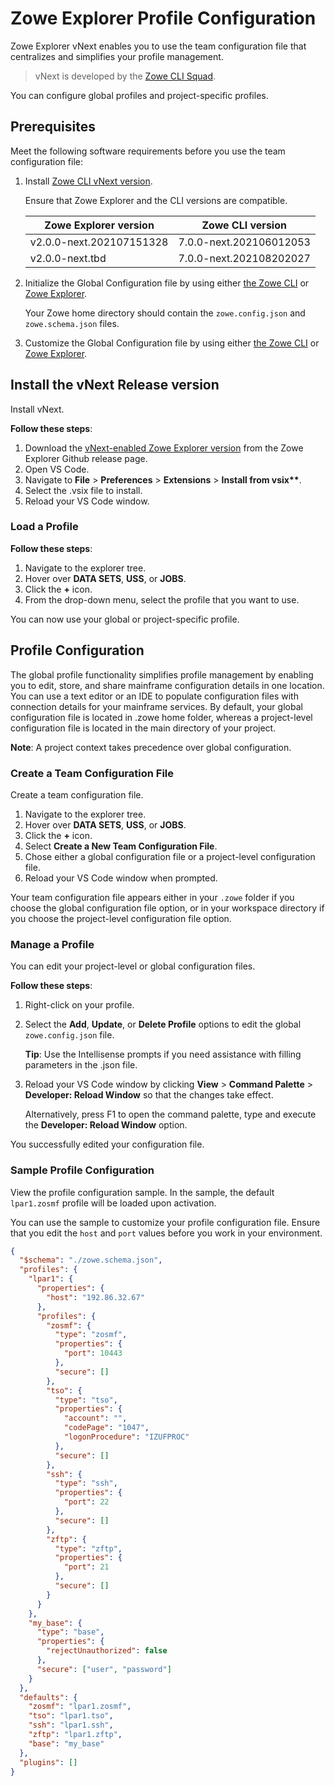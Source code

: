 # Zowe Explorer Profile Configuration

Zowe Explorer vNext enables you to use the team configuration file that centralizes and simplifies your profile management.

> vNext is developed by the [Zowe CLI Squad](https://github.com/zowe/zowe-cli/blob/next/docs/Early%20Access%20-%20Using%20Global%20Profile%20Configuration.md).

You can configure global profiles and project-specific profiles.

## Prerequisites

Meet the following software requirements before you use the team configuration file:

1. Install [Zowe CLI vNext version](https://github.com/zowe/zowe-cli/blob/next/docs/Early%20Access%20-%20Using%20Global%20Profile%20Configuration.md#installing-next-version).

   Ensure that Zowe Explorer and the CLI versions are compatible.

   | Zowe Explorer version    | Zowe CLI version        |
   | ------------------------ | ----------------------- |
   | v2.0.0-next.202107151328 | 7.0.0-next.202106012053 |
   | v2.0.0-next.tbd          | 7.0.0-next.202108202027 |

2. Initialize the Global Configuration file by using either [the Zowe CLI](https://github.com/zowe/zowe-cli/blob/next/docs/Early%20Access%20-%20Using%20Global%20Profile%20Configuration.md#initializing-global-configuration) or [Zowe Explorer](#create-a-team-configuration-file).

   Your Zowe home directory should contain the `zowe.config.json` and `zowe.schema.json` files.

3. Customize the Global Configuration file by using either [the Zowe CLI](https://github.com/zowe/zowe-cli/blob/next/docs/Early%20Access%20-%20Using%20Global%20Profile%20Configuration.md#editing-configuration) or [Zowe Explorer](#manage-a-profile).

## Install the vNext Release version

Install vNext.

**Follow these steps**:

1. Download the [vNext-enabled Zowe Explorer version](https://github.com/zowe/vscode-extension-for-zowe/releases) from the Zowe Explorer Github release page.
2. Open VS Code.
3. Navigate to **File** > **Preferences** > **Extensions** > **Install from vsix\*\***.
4. Select the .vsix file to install.
5. Reload your VS Code window.

### Load a Profile

**Follow these steps**:

1. Navigate to the explorer tree.
2. Hover over **DATA SETS**, **USS**, or **JOBS**.
3. Click the **+** icon.
4. From the drop-down menu, select the profile that you want to use.

You can now use your global or project-specific profile.

## Profile Configuration

The global profile functionality simplifies profile management by enabling you to edit, store, and share mainframe configuration details in one location. You can use a text editor or an IDE to populate configuration files with connection details for your mainframe services. By default, your global configuration file is located in .zowe home folder, whereas a project-level configuration file is located in the main directory of your project.

**Note**: A project context takes precedence over global configuration.

### Create a Team Configuration File

Create a team configuration file.

1. Navigate to the explorer tree.
2. Hover over **DATA SETS**, **USS**, or **JOBS**.
3. Click the **+** icon.
4. Select **Create a New Team Configuration File**.
5. Chose either a global configuration file or a project-level configuration file.
6. Reload your VS Code window when prompted.

Your team configuration file appears either in your `.zowe` folder if you choose the global configuration file option, or in your workspace directory if you choose the project-level configuration file option.

### Manage a Profile

You can edit your project-level or global configuration files.

**Follow these steps**:

1. Right-click on your profile.
2. Select the **Add**, **Update**, or **Delete Profile** options to edit the global `zowe.config.json` file.

   **Tip**: Use the Intellisense prompts if you need assistance with filling parameters in the .json file.

3. Reload your VS Code window by clicking **View** > **Command Palette** > **Developer: Reload Window** so that the changes take effect.

   Alternatively, press F1 to open the command palette, type and execute the **Developer: Reload Window** option.

You successfully edited your configuration file.

### Sample Profile Configuration

View the profile configuration sample. In the sample, the default `lpar1.zosmf` profile will be loaded upon activation.

You can use the sample to customize your profile configuration file. Ensure that you edit the `host` and `port` values before you work in your environment.

```json
{
  "$schema": "./zowe.schema.json",
  "profiles": {
    "lpar1": {
      "properties": {
        "host": "192.86.32.67"
      },
      "profiles": {
        "zosmf": {
          "type": "zosmf",
          "properties": {
            "port": 10443
          },
          "secure": []
        },
        "tso": {
          "type": "tso",
          "properties": {
            "account": "",
            "codePage": "1047",
            "logonProcedure": "IZUFPROC"
          },
          "secure": []
        },
        "ssh": {
          "type": "ssh",
          "properties": {
            "port": 22
          },
          "secure": []
        },
        "zftp": {
          "type": "zftp",
          "properties": {
            "port": 21
          },
          "secure": []
        }
      }
    },
    "my_base": {
      "type": "base",
      "properties": {
        "rejectUnauthorized": false
      },
      "secure": ["user", "password"]
    }
  },
  "defaults": {
    "zosmf": "lpar1.zosmf",
    "tso": "lpar1.tso",
    "ssh": "lpar1.ssh",
    "zftp": "lpar1.zftp",
    "base": "my_base"
  },
  "plugins": []
}
```
